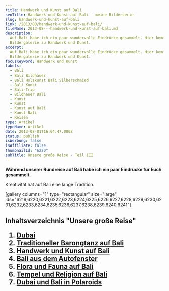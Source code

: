 ```yaml
---
title: Handwerk und Kunst auf Bali
seoTitle: Handwerk und Kunst auf Bali - meine Bilderserie
slug: handwerk-und-kunst-auf-bali
link: /2013/08/handwerk-und-kunst-auf-bali/
fileName: 2013-08---handwerk-und-kunst-auf-bali.md
description:
  Auf Bali habe ich ein paar wundervolle Eindrücke gesammelt. Hier kommt meine
  Bildergalerie zu Handwerk und Kunst.
excerpt:
  Auf Bali habe ich ein paar wundervolle Eindrücke gesammelt. Hier kommt meine
  Bildergalerie zu Handwerk und Kunst.
focusKeyword: Handwerk und Kunst
labels:
  - Bali
  - Bali Bildhauer
  - Bali Holzkunst Bali Silberschmied
  - Bali Kunst
  - Bali-Trip
  - Bildhauer Bali
  - Kunst
  - Kunst
  - Kunst auf Bali
  - Kunst Bali
  - Reisen
type: Artikel
typeName: Artikel
date: 2013-08-01T16:04:47.000Z
status: publish
isWerbung: false
isAffiliate: false
thumbnailId: "6220"
subTitle: Unsere große Reise - Teil III
---
```


<strong>Während unserer Rundreise auf Bali habe ich ein paar Eindrücke für Euch
gesammelt.</strong>

Kreativität hat auf Bali eine lange Tradition.

[gallery columns="1" type="rectangular" size="large"
ids="6219,6220,6221,6222,6223,6224,6225,6226,6227,6228,6229,6230,6231,6232,6233,6234,6235,6236,6237,6238,6239,6240,6241"]

## Inhaltsverzeichnis "Unsere große Reise"<ol><li><a href="/2013/08/dubai-und-bali-in-polaroids">Dubai</a></li><li><a href="/2013/07/traditioneller-barong-tanz-auf-bali/">Traditioneller Barongtanz auf Bali</a></li><li><a href="/2013/08/handwerk-und-kunst-auf-bali/">Handwerk und Kunst auf Bali</a></li><li><a href="/2013/08/bali-aus-dem-autofenster/">Bali aus dem Autofenster</a></li><li><a href="/2013/08/flora-fauna-ackerbau-und-viehzucht-auf-bali/">Flora und Fauna auf Bali</a></li><li><a href="http://2013/08/tempel-und-religion-auf-bali/">Tempel und Religion auf Bali</a></li><li><a href="/2013/08/dubai-und-bali-in-polaroids/">Dubai und Bali in Polaroids</a></li></ol>
